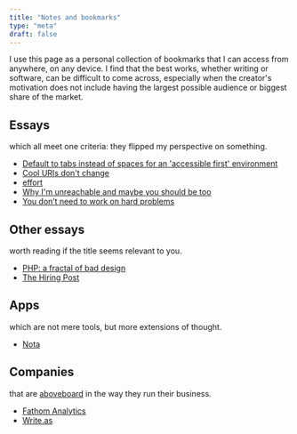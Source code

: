 ```yaml
---
title: "Notes and bookmarks"
type: "meta"
draft: false
---
```


I use this page as a personal collection of bookmarks that I can access from
anywhere, on any device. I find that the best works, whether writing or
software, can be difficult to come across, especially when the creator's
motivation does not include having the largest possible audience or biggest
share of the market.

## Essays

which all meet one criteria: they flipped my perspective on something.

- [Default to tabs instead of spaces for an 'accessible first' environment](https://alexandersandberg.com/tabs-for-accessibility/)
- [Cool URIs don't change](https://www.w3.org/Provider/Style/URI)
- [effort](https://ava.substack.com/p/effort)
- [Why I'm unreachable and maybe you should be too](https://levels.io/contact-me/)
- [You don’t need to work on hard problems](https://www.benkuhn.net/hard/)

## Other essays

worth reading if the title seems relevant to you.

- [PHP: a fractal of bad design](https://eev.ee/blog/2012/04/09/php-a-fractal-of-bad-design/)
- [The Hiring Post](https://sockpuppet.org/blog/2015/03/06/the-hiring-post/)

## Apps

which are not mere tools, but more extensions of thought.

- [Nota](https://nota.md/)

## Companies

that are [aboveboard](https://www.wordnik.com/words/aboveboard) in the
way they run their business.

- [Fathom Analytics](https://usefathom.com)
- [Write.as](https://write.as/)
